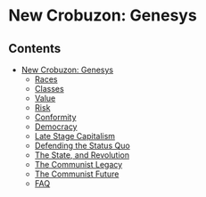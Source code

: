 # New Crobuzon: Genesys
## Contents

<!-- toc -->

- [New Crobuzon: Genesys](#new-crobuzon-genesys)
  * [Races](#races)
  * [Classes](#classes)
  * [Value](#value)
  * [Risk](#risk)
  * [Conformity](#conformity)
  * [Democracy](#democracy)
  * [Late Stage Capitalism](#late-stage-capitalism)
  * [Defending the Status Quo](#defending-the-status-quo)
  * [The State, and Revolution](#the-state-and-revolution)
  * [The Communist Legacy](#the-communist-legacy)
  * [The Communist Future](#the-communist-future)
  * [FAQ](#faq)

<!-- tocstop -->
